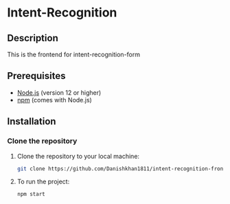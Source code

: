 # Intent-Recognition

## Description
This is the frontend for intent-recognition-form

## Prerequisites

- [Node.js](https://nodejs.org/) (version 12 or higher)
- [npm](https://www.npmjs.com/) (comes with Node.js)

## Installation

### Clone the repository

1. Clone the repository to your local machine:

   ```bash
   git clone https://github.com/Danishkhan1811/intent-recognition-frontend.git
   ```

2. To run the project:

   ```bash
   npm start
   ```
